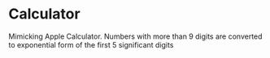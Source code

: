 # Calculator
Mimicking Apple Calculator. Numbers with more than 9 digits are converted to exponential form of the first 5 significant digits
